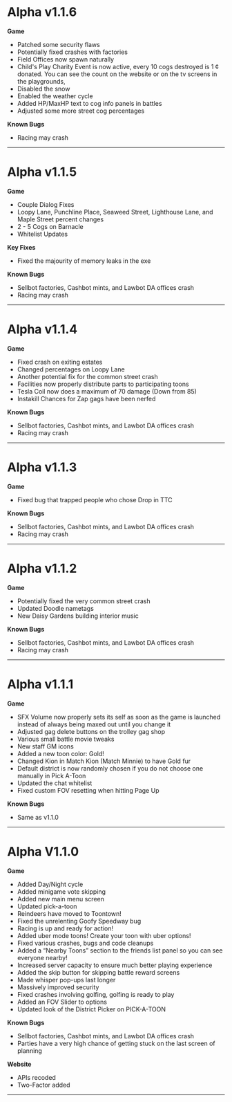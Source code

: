 Alpha v1.1.6
=======
**Game**
- Patched some security flaws
- Potentially fixed crashes with factories
- Field Offices now spawn naturally
- Child's Play Charity Event is now active, every 10 cogs destroyed is 1 ¢ donated. You can see the count on the website or on the tv screens in the playgrounds,
- Disabled the snow
- Enabled the weather cycle
- Added HP/MaxHP text to cog info panels in battles
- Adjusted some more street cog percentages

**Known Bugs**
- Racing may crash

----------
Alpha v1.1.5
=======
**Game**
- Couple Dialog Fixes
- Loopy Lane, Punchline Place, Seaweed Street, Lighthouse Lane, and Maple Street percent changes
- 2 - 5 Cogs on Barnacle
- Whitelist Updates

**Key Fixes**
- Fixed the majourity of memory leaks in the exe

**Known Bugs**
- Sellbot factories, Cashbot mints, and Lawbot DA offices crash
- Racing may crash

----------
Alpha v1.1.4
=======
**Game**
- Fixed crash on exiting estates
- Changed percentages on Loopy Lane
- Another potential fix for the common street crash
- Facilities now properly distribute parts to participating toons
- Tesla Coil now does a maximum of 70 damage (Down from 85)
- Instakill Chances for Zap gags have been nerfed

**Known Bugs**
- Sellbot factories, Cashbot mints, and Lawbot DA offices crash
- Racing may crash

----------
Alpha v1.1.3
=======
**Game**
- Fixed bug that trapped people who chose Drop in TTC

**Known Bugs**
- Sellbot factories, Cashbot mints, and Lawbot DA offices crash
- Racing may crash

----------
Alpha v1.1.2
=======


**Game**

- Potentially fixed the very common street crash
- Updated Doodle nametags
- New Daisy Gardens building interior music

**Known Bugs**
- Sellbot factories, Cashbot mints, and Lawbot DA offices crash
- Racing may crash

----------
Alpha v1.1.1
=======
**Game**

- SFX Volume now properly sets its self as soon as the game is launched instead of always being maxed out until you change it
- Adjusted gag delete buttons on the trolley gag shop
- Various small battle movie tweaks
- New staff GM icons
- Added a new toon color: Gold!
- Changed Kion in Match Kion (Match Minnie) to have Gold fur
- Default district is now randomly chosen if you do not choose one manually in Pick A-Toon
- Updated the chat whitelist
- Fixed custom FOV resetting when hitting Page Up

**Known Bugs**

- Same as v1.1.0

----------
Alpha V1.1.0
=======
**Game**

- Added Day/Night cycle
- Added minigame vote skipping
- Added new main menu screen
- Updated pick-a-toon
- Reindeers have moved to Toontown!
- Fixed the unrelenting Goofy Speedway bug
- Racing is up and ready for action!
- Added uber mode toons! Create your toon with uber options!
- Fixed various crashes, bugs and code cleanups
- Added a “Nearby Toons” section to the friends list panel so you can see everyone nearby!
- Increased server capacity to ensure much better playing experience
- Added the skip button for skipping battle reward screens
- Made whisper pop-ups last longer
- Massively improved security
- Fixed crashes involving golfing, golfing is ready to play
- Added an FOV Slider to options
- Updated look of the District Picker on PICK-A-TOON

**Known Bugs**

- Sellbot factories, Cashbot mints, and Lawbot DA offices crash
- Parties have a very high chance of getting stuck on the last screen of planning


**Website**

- APIs recoded
- Two-Factor added

----------
